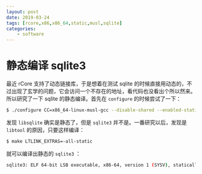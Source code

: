 ```yaml
---
layout: post
date: 2019-03-24
tags: [rcore,x86,x86_64,static,musl,sqlite]
categories:
    - software
---
```


# 静态编译 sqlite3

最近 rCore 支持了动态链接库，于是想着在测试 sqlite 的时候直接用动态的，不过出现了玄学的问题，它会访问一个不存在的地址，看代码也没看出个所以然来。所以研究了一下 sqlite 的静态编译。首先在 `configure` 的时候尝试了一下：

```bash
$ ./configure CC=x86_64-linux-musl-gcc --disable-shared --enabled-static
```

发现 `libsqlite` 确实是静态了，但是 `sqlite3` 并不是。一番研究以后，发现是 `libtool` 的原因，只要这样编译：

```bash
$ make LTLINK_EXTRAS=-all-static
```

就可以编译出静态的 `sqlite3` ：

```bash
sqlite3: ELF 64-bit LSB executable, x86-64, version 1 (SYSV), statically linked, with debug_info, not stripped
```

